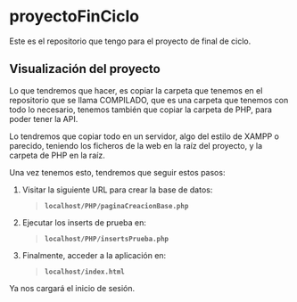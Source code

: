 # proyectoFinCiclo
Este es el repositorio que tengo para el proyecto de final de  ciclo.


## Visualización del proyecto
Lo que tendremos que hacer, es copiar la carpeta que tenemos en el repositorio que se llama COMPILADO, que es una carpeta que tenemos con todo lo necesario, tenemos también que copiar la carpeta de PHP, para poder tener la API.

Lo tendremos que copiar todo en un servidor, algo del estilo de XAMPP o parecido, teniendo los ficheros de la web en la raíz del proyecto, y la carpeta de PHP en la raíz.

Una vez tenemos esto, tendremos que seguir estos pasos:

1. Visitar la siguiente URL para crear la base de datos:
   > **`localhost/PHP/paginaCreacionBase.php`**

2. Ejecutar los inserts de prueba en:
   > **`localhost/PHP/insertsPrueba.php`**

3. Finalmente, acceder a la aplicación en:
   > **`localhost/index.html`**

Ya nos cargará el inicio de sesión.